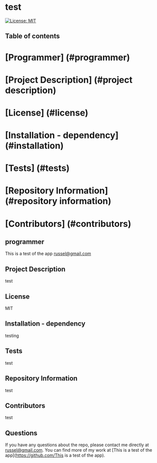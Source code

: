 # test
  [![License: MIT](https://img.shields.io/badge/License-MIT-yellow.svg)](https://opensource.org/licenses/MIT)
  ## Table of contents 
  # [Programmer] (#programmer)
  # [Project Description] (#project description)
  # [License] (#license)
  # [Installation - dependency] (#installation)
  # [Tests] (#tests)
  # [Repository Information] (#repository information)
  # [Contributors] (#contributors)
  ## programmer
  This is a test of the app
  russel@gmail.com
  
  ## Project Description
  test
  ## License
  MIT
  ## Installation - dependency
  testing
  ## Tests
  test
  ## Repository Information 
  test
  ## Contributors 
  test
  ## Questions
  
  If you have any questions about the repo, please contact me directly at russel@gmail.com.
  You can find more of my work at [This is a test of the app](https://github.com/This is a test of the app).
  